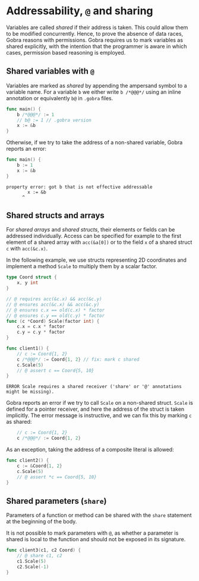 # Addressability, `@` and sharing

Variables are called _shared_ if their address is taken.
This could allow them to be modified concurrently.
Hence, to prove the absence of data races, Gobra reasons with permissions.
Gobra requires us to mark variables as shared explicitly,
with the intention that the programmer is aware in which cases, permission based reasoning is employed.

<!-- We distinguish _shared arrays_ and _shared structs_ from their _exclusive_ counterparts.
Since if the address of an array or struct is never taken, we do not have to worry about data races, and reasoning about them is much easier. -->


## Shared variables with `@`

Variables are marked as _shared_ by appending the ampersand symbol to a variable name.
For a variable `b` we either write `b /*@@@*/` using an inline annotation or equivalently `b@` in `.gobra` files.
``` go
func main() {
	b /*@@@*/ := 1
	// b@ := 1 // .gobra version
    x := &b
}
```

Otherwise, if we try to take the address of a non-shared variable, Gobra reports an error:
``` go
func main() {
	b := 1
    x := &b
}
```
``` text
property error: got b that is not effective addressable
        x := &b
      ^
```

## Shared structs and arrays
For _shared arrays_ and _shared structs_, their elements or fields can be addressed individually.
Access can be specified for example to the first element of a shared array with `acc(&a[0])` or to the field `x` of a shared struct `c` with `acc(&c.x)`.

In the following example, we use structs representing 2D coordinates and implement a method `Scale` to multiply them by a scalar factor.
``` go
type Coord struct {
	x, y int
}

// @ requires acc(&c.x) && acc(&c.y)
// @ ensures acc(&c.x) && acc(&c.y)
// @ ensures c.x == old(c.x) * factor
// @ ensures c.y == old(c.y) * factor
func (c *Coord) Scale(factor int) {
	c.x = c.x * factor
	c.y = c.y * factor
}

func client1() {
	// c := Coord{1, 2}
	c /*@@@*/ := Coord{1, 2} // fix: mark c shared
	c.Scale(5)
	// @ assert c == Coord{5, 10}
}
```
``` text
ERROR Scale requires a shared receiver ('share' or '@' annotations might be missing).
```
Gobra reports an error if we try to call `Scale` on a non-shared struct.
`Scale` is defined for a pointer receiver, and here the address of the struct is taken implicitly.
The error message is instructive, and we can fix this by marking `c` as shared:
``` go
	// c := Coord{1, 2}
	c /*@@@*/ := Coord{1, 2}
```

As an exception, taking the address of a composite literal is allowed:
``` go
func client2() {
	c := &Coord{1, 2}
	c.Scale(5)
	// @ assert *c == Coord{5, 10}
}
```

## Shared parameters (`share`)

Parameters of a function or method can be shared with the `share` statement at the beginning of the body.

It is not possible to mark parameters with `@`, as whether a parameter is shared is local to the function and should not be exposed in its signature.

``` go
func client3(c1, c2 Coord) {
	// @ share c1, c2
	c1.Scale(5)
	c2.Scale(-1)
}
```


<!-- [^1]: In Go, there is the notion of [addressability](https://go.dev/ref/spec#Address_operators) which clearly defines which operands are addressable. -->
